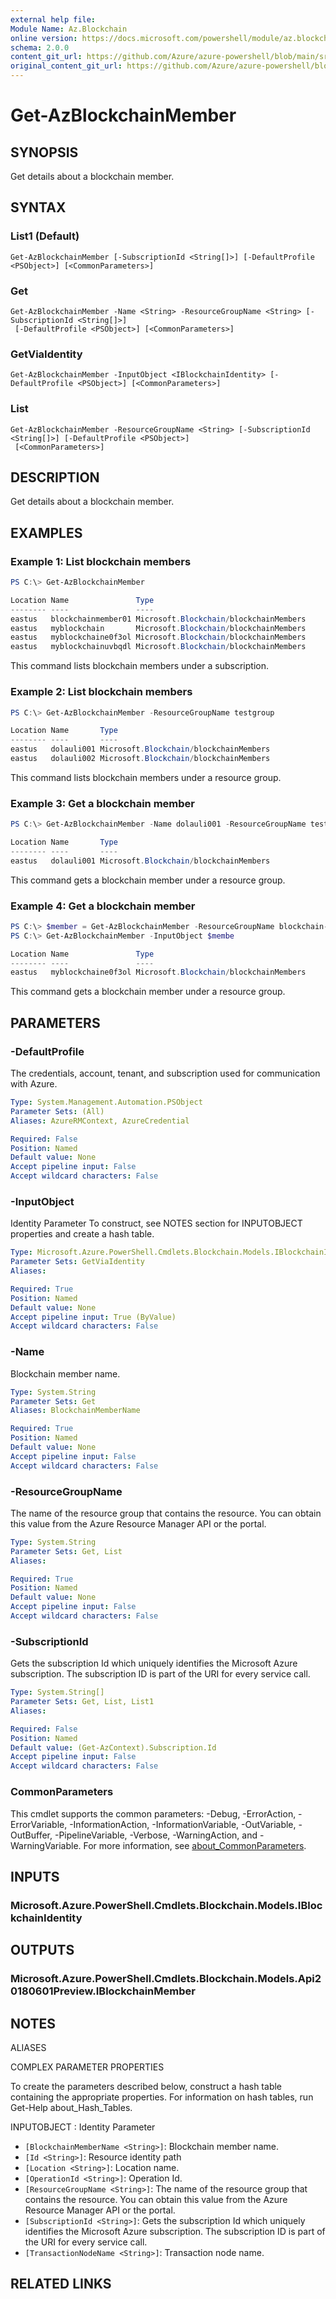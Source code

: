```yaml
---
external help file: 
Module Name: Az.Blockchain
online version: https://docs.microsoft.com/powershell/module/az.blockchain/get-azblockchainmember
schema: 2.0.0
content_git_url: https://github.com/Azure/azure-powershell/blob/main/src/Blockchain/help/Get-AzBlockchainMember.md
original_content_git_url: https://github.com/Azure/azure-powershell/blob/main/src/Blockchain/help/Get-AzBlockchainMember.md
---
```


# Get-AzBlockchainMember

## SYNOPSIS
Get details about a blockchain member.

## SYNTAX

### List1 (Default)
```
Get-AzBlockchainMember [-SubscriptionId <String[]>] [-DefaultProfile <PSObject>] [<CommonParameters>]
```

### Get
```
Get-AzBlockchainMember -Name <String> -ResourceGroupName <String> [-SubscriptionId <String[]>]
 [-DefaultProfile <PSObject>] [<CommonParameters>]
```

### GetViaIdentity
```
Get-AzBlockchainMember -InputObject <IBlockchainIdentity> [-DefaultProfile <PSObject>] [<CommonParameters>]
```

### List
```
Get-AzBlockchainMember -ResourceGroupName <String> [-SubscriptionId <String[]>] [-DefaultProfile <PSObject>]
 [<CommonParameters>]
```

## DESCRIPTION
Get details about a blockchain member.

## EXAMPLES

### Example 1: List blockchain members
```powershell
PS C:\> Get-AzBlockchainMember 

Location Name               Type
-------- ----               ----
eastus   blockchainmember01 Microsoft.Blockchain/blockchainMembers
eastus   myblockchain       Microsoft.Blockchain/blockchainMembers
eastus   myblockchaine0f3ol Microsoft.Blockchain/blockchainMembers
eastus   myblockchainuvbqdl Microsoft.Blockchain/blockchainMembers
```

This command lists blockchain members under a subscription.

### Example 2: List blockchain members
```powershell
PS C:\> Get-AzBlockchainMember -ResourceGroupName testgroup

Location Name       Type
-------- ----       ----
eastus   dolauli001 Microsoft.Blockchain/blockchainMembers
eastus   dolauli002 Microsoft.Blockchain/blockchainMembers
```

This command lists blockchain members under a resource group.

### Example 3: Get a blockchain member
```powershell
PS C:\> Get-AzBlockchainMember -Name dolauli001 -ResourceGroupName testgroup

Location Name       Type
-------- ----       ----
eastus   dolauli001 Microsoft.Blockchain/blockchainMembers
```

This command gets a blockchain member under a resource group.

### Example 4: Get a blockchain member
```powershell
PS C:\> $member = Get-AzBlockchainMember -ResourceGroupName blockchain-rg -Name myblockchaine0f3ol
PS C:\> Get-AzBlockchainMember -InputObject $membe 

Location Name               Type
-------- ----               ----
eastus   myblockchaine0f3ol Microsoft.Blockchain/blockchainMembers
```

This command gets a blockchain member under a resource group.

## PARAMETERS

### -DefaultProfile
The credentials, account, tenant, and subscription used for communication with Azure.

```yaml
Type: System.Management.Automation.PSObject
Parameter Sets: (All)
Aliases: AzureRMContext, AzureCredential

Required: False
Position: Named
Default value: None
Accept pipeline input: False
Accept wildcard characters: False
```

### -InputObject
Identity Parameter
To construct, see NOTES section for INPUTOBJECT properties and create a hash table.

```yaml
Type: Microsoft.Azure.PowerShell.Cmdlets.Blockchain.Models.IBlockchainIdentity
Parameter Sets: GetViaIdentity
Aliases:

Required: True
Position: Named
Default value: None
Accept pipeline input: True (ByValue)
Accept wildcard characters: False
```

### -Name
Blockchain member name.

```yaml
Type: System.String
Parameter Sets: Get
Aliases: BlockchainMemberName

Required: True
Position: Named
Default value: None
Accept pipeline input: False
Accept wildcard characters: False
```

### -ResourceGroupName
The name of the resource group that contains the resource.
You can obtain this value from the Azure Resource Manager API or the portal.

```yaml
Type: System.String
Parameter Sets: Get, List
Aliases:

Required: True
Position: Named
Default value: None
Accept pipeline input: False
Accept wildcard characters: False
```

### -SubscriptionId
Gets the subscription Id which uniquely identifies the Microsoft Azure subscription.
The subscription ID is part of the URI for every service call.

```yaml
Type: System.String[]
Parameter Sets: Get, List, List1
Aliases:

Required: False
Position: Named
Default value: (Get-AzContext).Subscription.Id
Accept pipeline input: False
Accept wildcard characters: False
```

### CommonParameters
This cmdlet supports the common parameters: -Debug, -ErrorAction, -ErrorVariable, -InformationAction, -InformationVariable, -OutVariable, -OutBuffer, -PipelineVariable, -Verbose, -WarningAction, and -WarningVariable. For more information, see [about_CommonParameters](http://go.microsoft.com/fwlink/?LinkID=113216).

## INPUTS

### Microsoft.Azure.PowerShell.Cmdlets.Blockchain.Models.IBlockchainIdentity

## OUTPUTS

### Microsoft.Azure.PowerShell.Cmdlets.Blockchain.Models.Api20180601Preview.IBlockchainMember

## NOTES

ALIASES

COMPLEX PARAMETER PROPERTIES

To create the parameters described below, construct a hash table containing the appropriate properties. For information on hash tables, run Get-Help about_Hash_Tables.


INPUTOBJECT <IBlockchainIdentity>: Identity Parameter
  - `[BlockchainMemberName <String>]`: Blockchain member name.
  - `[Id <String>]`: Resource identity path
  - `[Location <String>]`: Location name.
  - `[OperationId <String>]`: Operation Id.
  - `[ResourceGroupName <String>]`: The name of the resource group that contains the resource. You can obtain this value from the Azure Resource Manager API or the portal.
  - `[SubscriptionId <String>]`: Gets the subscription Id which uniquely identifies the Microsoft Azure subscription. The subscription ID is part of the URI for every service call.
  - `[TransactionNodeName <String>]`: Transaction node name.

## RELATED LINKS

